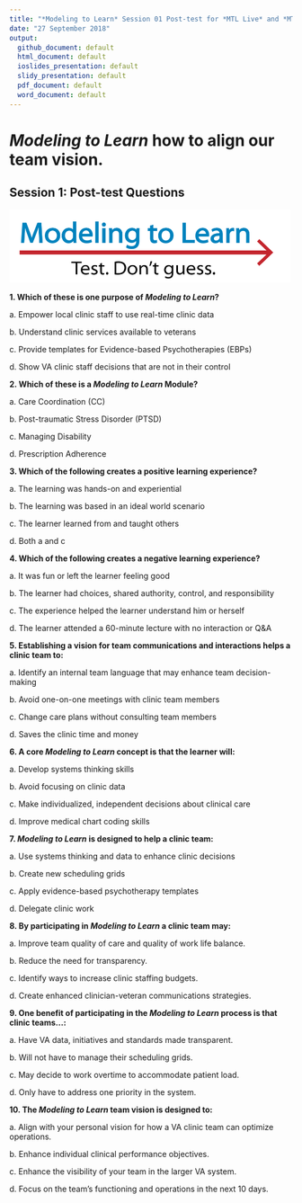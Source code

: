 ```yaml
---
title: "*Modeling to Learn* Session 01 Post-test for *MTL Live* and *MTL Video*"
date: "27 September 2018"
output: 
  github_document: default
  html_document: default
  ioslides_presentation: default
  slidy_presentation: default
  pdf_document: default
  word_document: default
---
```

# *Modeling to Learn* how to align our team vision.
<!-- MTL Logo, HTML img tag -->
## Session 1: Post-test Questions	
[<img src = "https://github.com/lzim/teampsd/blob/master/resources/logos/mtl_testdontguess_sm.png?raw=true"
     height = "130" width = "500">](#DontLink)    
					
**1. Which of these is one purpose of *Modeling to Learn*?**						

a. Empower local clinic staff to use real-time clinic data	

b. Understand clinic services available to veterans						

c. Provide templates for Evidence-based Psychotherapies (EBPs)						

d. Show VA clinic staff decisions that are not in their control						
							
**2. Which of these is a *Modeling to Learn* Module?**						

a. Care Coordination (CC)						

b. Post-traumatic Stress Disorder (PTSD)						

c. Managing Disability						

d. Prescription Adherence						
							
**3. Which of the following creates a positive learning experience?**						

a. The learning was hands-on and experiential						

b. The learning was based in an ideal world scenario

c. The learner learned from and taught others						

d. Both a and c						
							
**4. Which of the following creates a negative learning experience?**						

a. It was fun or left the learner feeling good						

b. The learner had choices, shared authority, control, and responsibility						

c. The experience helped the learner understand him or herself						

d. The learner attended a 60-minute lecture with no interaction or Q&A						
							
**5. Establishing a vision for team communications and interactions helps a clinic team to:**					

a. Identify an internal team language that may enhance team decision-making						

b. Avoid one-on-one meetings with clinic team members						

c. Change care plans without consulting team members						

d. Saves the clinic time and money						
											
**6. A core *Modeling to Learn* concept is that the learner will:**						

a. Develop systems thinking skills						

b. Avoid focusing on clinic data						

c. Make individualized, independent decisions about clinical care						

d. Improve medical chart coding skills						
												
**7. *Modeling to Learn* is designed to help a clinic team:**						

a. Use systems thinking and data to enhance clinic decisions						

b. Create new scheduling grids						

c. Apply evidence-based psychotherapy templates						

d. Delegate clinic work						
							
**8. By participating in *Modeling to Learn* a clinic team may:**						

a. Improve team quality of care and quality of work life balance.						

b. Reduce the need for transparency.						

c. Identify ways to increase clinic staffing budgets.						

d. Create enhanced clinician-veteran communications strategies.						
													
**9. One benefit of participating in the *Modeling to Learn* process is that clinic teams...:**						

a. Have VA data, initiatives and standards made transparent.						

b. Will not have to manage their scheduling grids.						

c. May decide to work overtime to accommodate patient load.						

d. Only have to address one priority in the system.						
													
**10. The *Modeling to Learn* team vision  is designed to:**						

a. Align with your personal vision for how a VA clinic team can optimize operations.						

b. Enhance individual clinical performance objectives.						

c. Enhance the visibility of your team in the larger VA system.						

d. Focus on the team’s functioning and operations in the next 10 days.						
